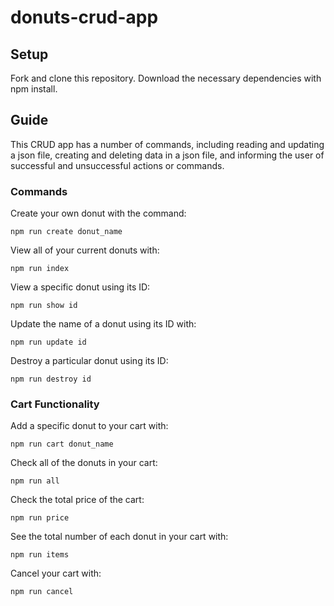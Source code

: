 # donuts-crud-app
## Setup
Fork and clone this repository. Download the necessary dependencies with npm install.

## Guide
This CRUD app has a number of commands, including reading and updating a json file, creating and deleting data in a json file, and informing the user of successful and unsuccessful actions or commands.

### Commands
Create your own donut with the command:
```
npm run create donut_name
```

View all of your current donuts with:
```
npm run index
```

View a specific donut using its ID:
```
npm run show id
```

Update the name of a donut using its ID with:
```
npm run update id
```

Destroy a particular donut using its ID:
```
npm run destroy id
```

### Cart Functionality

Add a specific donut to your cart with:
```
npm run cart donut_name
```

Check all of the donuts in your cart:
```
npm run all
```

Check the total price of the cart:
```
npm run price
```

See the total number of each donut in your cart with:
```
npm run items
```

Cancel your cart with:
```
npm run cancel
```